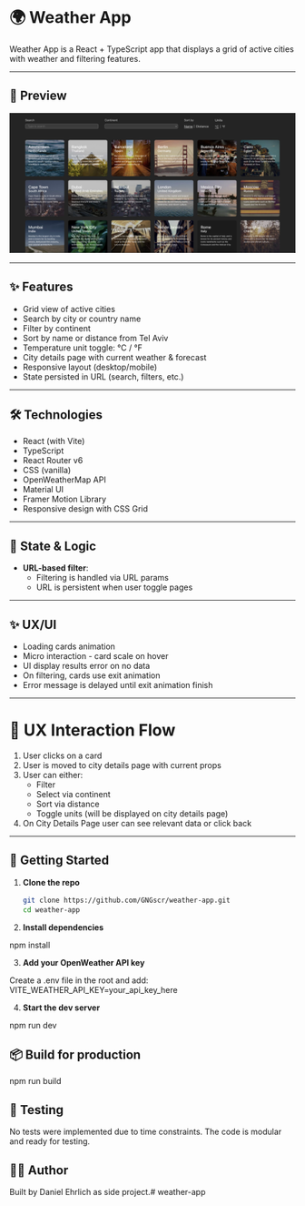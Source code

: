 # 🌍 Weather App

Weather App is a React + TypeScript app that displays a grid of active cities with weather and filtering features.

---

## 📸 Preview

![Weather App Preview](./public/images/screenshot.png)

---

## ✨ Features

- Grid view of active cities
- Search by city or country name
- Filter by continent
- Sort by name or distance from Tel Aviv
- Temperature unit toggle: °C / °F
- City details page with current weather & forecast
- Responsive layout (desktop/mobile)
- State persisted in URL (search, filters, etc.)

---

## 🛠️ Technologies

- React (with Vite)
- TypeScript
- React Router v6
- CSS (vanilla)
- OpenWeatherMap API
- Material UI
- Framer Motion Library
- Responsive design with CSS Grid

---

## 🧠 State & Logic

- **URL-based filter**:
  - Filtering is handled via URL params
  - URL is persistent when user toggle pages

---

## ✨ UX/UI

- Loading cards animation
- Micro interaction - card scale on hover
- UI display results error on no data
- On filtering, cards use exit animation
- Error message is delayed until exit animation finish

---

# 🧭 UX Interaction Flow

1. User clicks on a card
2. User is moved to city details page with current props
3. User can either:
   - Filter
   - Select via continent
   - Sort via distance
   - Toggle units (will be displayed on city details page)
4. On City Details Page user can see relevant data or click back

---

## 🚀 Getting Started

1. **Clone the repo**  
   ```bash
   git clone https://github.com/GNGscr/weather-app.git
   cd weather-app

2. **Install dependencies**  

  npm install

3. **Add your OpenWeather API key**  

  Create a .env file in the root and add:
  VITE_WEATHER_API_KEY=your_api_key_here

4. **Start the dev server**

  npm run dev

## 📦 Build for production

  npm run build

## 🧪 Testing

  No tests were implemented due to time constraints. The code is modular and ready for testing.


## 👨‍💻 Author

  Built by Daniel Ehrlich as side project.# weather-app
